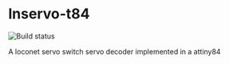 # lnservo-t84 
![Build status](https://travis-ci.org/dirkjankrijnders/lnservo-t84.svg?branch=develop)

A loconet servo switch servo decoder implemented in a attiny84
